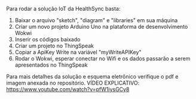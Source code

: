 Para rodar a solução IoT da HealthSync basta:

1. Baixar o arquivo "sketch", "diagram" e "libraries" em sua máquina
2. Criar um novo projeto Arduino Uno na plataforma de desenvolvimento Wokwi
3. Inserir os códigos baixado
4. Criar um projeto no ThingSpeak 
5. Copiar a ApiKey Write na variável "myWriteAPIKey"
6. Rodar o Wokwi, esperar conectar no Wifi e os dados passarão a serem apresentados no ThingSpeak

Para mais detalhes da solução e esquema eletrônico verifique o pdf e imagem anexada no repositório.
VÍDEO EXPLICATIVO: https://www.youtube.com/watch?v=pfW1iysGCy8

